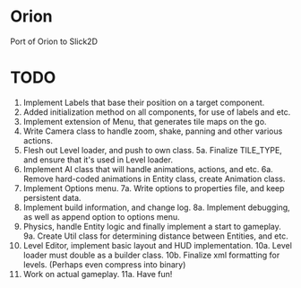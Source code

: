 Orion
=====

Port of Orion to Slick2D

TODO
=====

1. Implement Labels that base their position on a target component.
2. Added initialization method on all components, for use of labels and etc.
3. Implement extension of Menu, that generates tile maps on the go.
4. Write Camera class to handle zoom, shake, panning and other various actions.
5. Flesh out Level loader, and push to own class.
5a. Finalize TILE_TYPE, and ensure that it's used in Level loader.
6. Implement AI class that will handle animations, actions, and etc.
6a. Remove hard-coded animations in Entity class, create Animation class.
7. Implement Options menu.
7a. Write options to properties file, and keep persistent data.
8. Implement build information, and change log.
8a. Implement debugging, as well as append option to options menu.
9. Physics, handle Entity logic and finally implement a start to gameplay.
9a. Create Util class for determining distance between Entities, and etc.
10. Level Editor, implement basic layout and HUD implementation.
10a. Level loader must double as a builder class.
10b. Finalize xml formatting for levels. (Perhaps even compress into binary)
11. Work on actual gameplay.
11a. Have fun!
